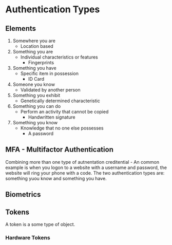 # Authentication Types

## Elements

1. Somewhere you are
   - Location based
2. Something you are
   - Individual characteristics or features
     - Fingerprints
3. Something you have
   - Specific item in possession
     - ID Card
4. Someone you know 
   - Validated by another person
5. Something you exhibit
   - Genetically determined characteristic
6. Something you can do
   - Perform an activity that cannot be copied
     - Handwritten signature
7. Something you know
   - Knowledge that no one else possesses
     - A password


## MFA - Multifactor Authentication 
 Combining more than one type of autnentation creditential - An common example is when you logon to a website with a username and password, the website will ring your phone with a code.  The two authentication types are:  something yuou know and something you have.

## Biometrics

## Tokens
A token is a some type of object.

### Hardware Tokens
